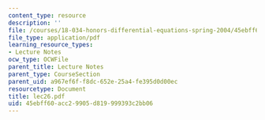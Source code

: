 ```yaml
---
content_type: resource
description: ''
file: /courses/18-034-honors-differential-equations-spring-2004/45ebff60acc29905d819999393c2bb06_lec26.pdf
file_type: application/pdf
learning_resource_types:
- Lecture Notes
ocw_type: OCWFile
parent_title: Lecture Notes
parent_type: CourseSection
parent_uid: a967ef6f-f8dc-652e-25a4-fe395d0d00ec
resourcetype: Document
title: lec26.pdf
uid: 45ebff60-acc2-9905-d819-999393c2bb06
---
```


